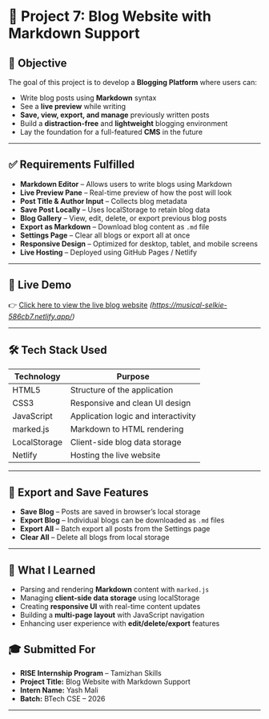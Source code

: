 # 📰 Project 7: Blog Website with Markdown Support

## 🎯 Objective

The goal of this project is to develop a **Blogging Platform** where users can:

- Write blog posts using **Markdown** syntax  
- See a **live preview** while writing  
- **Save, view, export, and manage** previously written posts  
- Build a **distraction-free** and **lightweight** blogging environment  
- Lay the foundation for a full-featured **CMS** in the future  

---

## ✅ Requirements Fulfilled

- **Markdown Editor** – Allows users to write blogs using Markdown  
- **Live Preview Pane** – Real-time preview of how the post will look  
- **Post Title & Author Input** – Collects blog metadata  
- **Save Post Locally** – Uses localStorage to retain blog data  
- **Blog Gallery** – View, edit, delete, or export previous blog posts  
- **Export as Markdown** – Download blog content as `.md` file  
- **Settings Page** – Clear all blogs or export all at once  
- **Responsive Design** – Optimized for desktop, tablet, and mobile screens  
- **Live Hosting** – Deployed using GitHub Pages / Netlify  

---

## 🔗 Live Demo

👉 [Click here to view the live blog website](#) *(https://musical-selkie-586cb7.netlify.app/)*

---

## 🛠️ Tech Stack Used

| Technology | Purpose                                |
|------------|----------------------------------------|
| HTML5      | Structure of the application            |
| CSS3       | Responsive and clean UI design          |
| JavaScript | Application logic and interactivity     |
| marked.js  | Markdown to HTML rendering              |
| LocalStorage | Client-side blog data storage         |
| Netlify    | Hosting the live website                |

---

## 📄 Export and Save Features

- **Save Blog** – Posts are saved in browser’s local storage  
- **Export Blog** – Individual blogs can be downloaded as `.md` files  
- **Export All** – Batch export all posts from the Settings page  
- **Clear All** – Delete all blogs from local storage  

---

## 🧠 What I Learned

- Parsing and rendering **Markdown** content with `marked.js`  
- Managing **client-side data storage** using localStorage  
- Creating **responsive UI** with real-time content updates  
- Building a **multi-page layout** with JavaScript navigation  
- Enhancing user experience with **edit/delete/export** features  

 

## 🎓 Submitted For

- **RISE Internship Program** – Tamizhan Skills  
- **Project Title:** Blog Website with Markdown Support  
- **Intern Name:** Yash Mali  
- **Batch:** BTech CSE – 2026  

---
